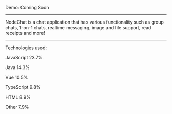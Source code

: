 Demo: Coming Soon

----------------------------------------------------------------------------------

NodeChat is a chat application that has various functionality such as group chats,
1-on-1 chats, realtime messaging, image and file support, read receipts and more!

----------------------------------------------------------------------------------

Technologies used: 

JavaScript
23.7%
 
Java
14.3%
 
Vue
10.5%
 
TypeScript
9.8%
 
HTML
8.9%
 
Other
7.9%
